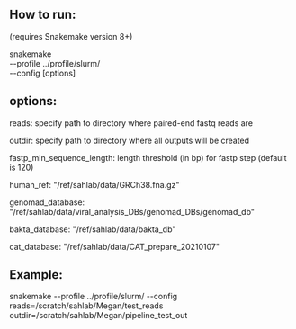 ## How to run:
(requires Snakemake version 8+)

snakemake \
--profile ../profile/slurm/ \
--config [options]


## options:

reads: specify path to directory where paired-end fastq reads are

outdir: specify path to directory where all outputs will be created

fastp_min_sequence_length: length threshold (in bp) for fastp step (default is 120)

human_ref: "/ref/sahlab/data/GRCh38.fna.gz"

genomad_database: "/ref/sahlab/data/viral_analysis_DBs/genomad_DBs/genomad_db"

bakta_database: "/ref/sahlab/data/bakta_db"

cat_database: "/ref/sahlab/data/CAT_prepare_20210107"


## Example:

snakemake --profile ../profile/slurm/ --config reads=/scratch/sahlab/Megan/test_reads outdir=/scratch/sahlab/Megan/pipeline_test_out
